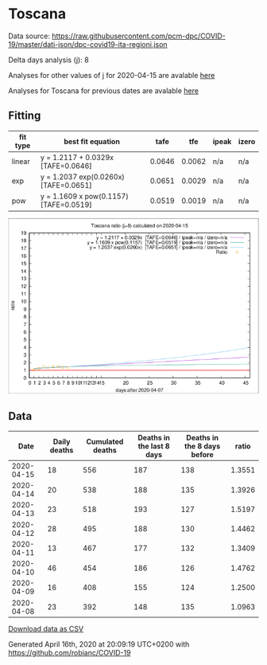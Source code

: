 # Toscana

Data source: https://raw.githubusercontent.com/pcm-dpc/COVID-19/master/dati-json/dpc-covid19-ita-regioni.json

Delta days analysis (j): 8

Analyses for other values of j for 2020-04-15 are avalable [here](../2020-04-15/README.md)

Analyses for Toscana for previous dates are avalable [here](../README.md)

## Fitting 
|fit type|best fit equation|tafe|tfe|ipeak|izero|
|-------|-----|--------|------|---|---|
|linear|y = 1.2117 + 0.0329x  [TAFE=0.0646]|0.0646|0.0062|n/a|n/a|
|exp|y = 1.2037 exp(0.0260x)  [TAFE=0.0651]|0.0651|0.0029|n/a|n/a|
|pow|y = 1.1609 x pow(0.1157)  [TAFE=0.0519]|0.0519|0.0019|n/a|n/a|

![Plot](COVID-19_toscana_j8_2020-04-15.png)

## Data
|Date|Daily deaths|Cumulated deaths|Deaths in the last 8 days|Deaths in the 8 days before|ratio|
|----|----------|-----------|-------|--------------------|-----|
|2020-04-15|18|556|187|138|1.3551|
|2020-04-14|20|538|188|135|1.3926|
|2020-04-13|23|518|193|127|1.5197|
|2020-04-12|28|495|188|130|1.4462|
|2020-04-11|13|467|177|132|1.3409|
|2020-04-10|46|454|186|126|1.4762|
|2020-04-09|16|408|155|124|1.2500|
|2020-04-08|23|392|148|135|1.0963|

[Download data as CSV](COVID-19_toscana_j8_2020-04-15.csv)

Generated April 16th, 2020 at 20:09:19 UTC+0200 with https://github.com/robianc/COVID-19
